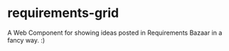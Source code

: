 # requirements-grid
A Web Component for showing ideas posted in Requirements Bazaar in a fancy way. :)
